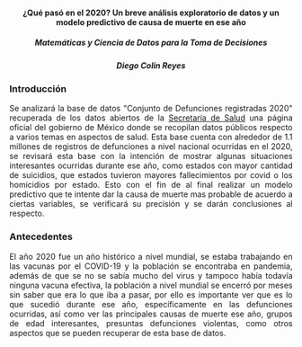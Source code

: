 <div style="text-align: center">

<h4><b>¿Qué pasó en el 2020? Un breve análisis exploratorio de datos y un modelo predictivo de causa de muerte en ese año</b></h4> 

<h5><b>Matemáticas y Ciencia de Datos para la Toma de Decisiones</b></h5>  

<h5><b>Diego Colin Reyes</b></h5>  

</div>

### Introducción

<div style="text-align: justify">

Se analizará la base de datos "Conjunto de Defunciones registradas 2020" recuperada de los datos abiertos de la [Secretaría de Salud](https://datos.gob.mx/busca/dataset/defunciones) una página oficial del gobierno de México donde se recopilan datos públicos respecto a varios temas en aspectos de salud. Esta base cuenta con alrededor de 1.1 millones de registros de defunciones a nivel nacional ocurridas en el 2020, se revisará esta base con la intención de mostrar algunas situaciones interesantes ocurridas durante ese año, como estados con mayor cantidad de suicidios, que estados tuvieron mayores fallecimientos por covid o los homicidios por estado. Esto con el fin de al final realizar un modelo predictivo que te intente dar la causa de muerte mas probable de acuerdo a ciertas variables, se verificará su precisión y se darán conclusiones al respecto.
</div>


### Antecedentes

<div style="text-align: justify">

El año 2020 fue un año histórico a nivel mundial, se estaba trabajando en las vacunas por el COVID-19 y la población se encontraba en pandemia, además de que se no se sabía mucho del virus y tampoco había todavía ninguna vacuna efectiva, la población a nivel mundial se encerró por meses sin saber que era lo que iba a pasar, por ello es importante ver que es lo que sucedió durante ese año, específicamente en las defunciones ocurridas, así como ver las principales causas de muerte ese año, grupos de edad interesantes, presuntas defunciones violentas, como otros aspectos que se pueden recuperar de esta base de datos.

</div>
